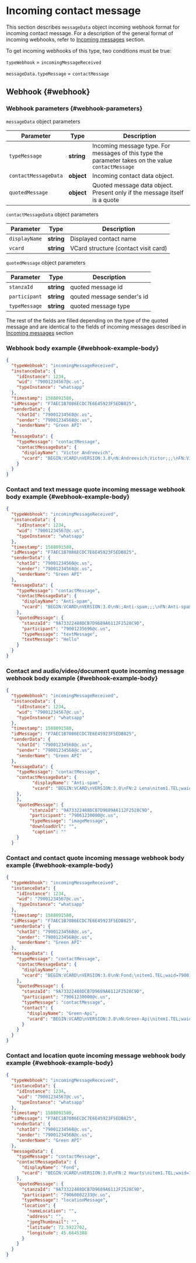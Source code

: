 # Incoming contact message

This section describes `messageData` object incoming webhook format for incoming contact message. For a description of the general format of incoming webhooks, refer to [Incoming messages](Webhook-IncomingMessageReceived.md) section. 

To get incoming webhooks of this type, two conditions must be true:

`typeWebhook` = `incomingMessageReceived`

`messageData.typeMessage` = `contactMessage`

## Webhook {#webhook}

### Webhook parameters {#webhook-parameters}

`messageData` object parameters

| Parameter             | Type        | Description                                                                                       |
| -------------------- | ---------- | ----------------------------------------------------------------------------------------------- |
| `typeMessage`        | **string** | Incoming message type. For messages of this type the parameter takes on the value `contactMessage`    |
| `contactMessageData` | **object** | Incoming contact data object.                                                              |
| `quotedMessage`      | **object** | Quoted message data object. Present only if the message itself is a quote |Parameter | Type | Description

`contactMessageData` object parameters

Parameter | Type | Description
----- | ----- | -----
`displayName` | **string** | Displayed contact name
`vcard` | **string** | VCard structure (contact visit card)

`quotedMessage` object parameters

| Parameter      | Type        | Description                             |
| ------------- | ---------- | ------------------------------------ |
| `stanzaId`    | **string** | quoted message id             |
| `participant` | **string** | qouted message sender's id |
| `typeMessage` | **string** | quoted message type            |

The rest of the fields are filled depending on the type of the quoted message and are identical to the fields of incoming messages described in [Incoming messages](Webhook-IncomingMessageReceived.md) section

### Webhook body example {#webhook-example-body}

```json
{
  "typeWebhook": "incomingMessageReceived",
  "instanceData": {
    "idInstance": 1234,
    "wid": "79001234567@c.us",
    "typeInstance": "whatsapp"
  },
  "timestamp": 1588091580,
  "idMessage": "F7AEC1B7086ECDC7E6E45923F5EDB825",
  "senderData": {
    "chatId": "79001234568@c.us",
    "sender": "79001234568@c.us",
    "senderName": "Green API"
  },
  "messageData": {
    "typeMessage": "contactMessage",
    "contactMessageData": {
      "displayName": "Victor Andreevich",
      "vcard": "BEGIN:VCARD\nVERSION:3.0\nN:Andreevich;Victor;;;\nFN:Victor Andreevich\nORG:Image\nTITLE:\nitem1.TEL;waid=79001234569:+7 900 123-45-69\nitem1.X-ABLabel:Mobile\nEND:VCARD"
    }
  }
}
```

### Contact and text message quote incoming message webhook body example {#webhook-example-body}

```json
{
  "typeWebhook": "incomingMessageReceived",
  "instanceData": {
    "idInstance": 1234,
    "wid": "79001234567@c.us",
    "typeInstance": "whatsapp"
  },
  "timestamp": 1588091580,
  "idMessage": "F7AEC1B7086ECDC7E6E45923F5EDB825",
  "senderData": {
    "chatId": "79001234568@c.us",
    "sender": "79001234568@c.us",
    "senderName": "Green API"
  },
  "messageData": {
    "typeMessage": "contactMessage",
    "contactMessageData": {
      "displayName": "Anti-spam",
      "vcard": "BEGIN:VCARD\nVERSION:3.0\nN:;Anti-spam;;;\nFN:Anti-spam\nitem1.TEL:*9035936232#\nitem1.X-ABLabel:Mobile\nEND:VCARD"
    },
    "quotedMessage": {
      "stanzaId": "9A73322488DCB7D9689A6112F2528C9D",
      "participant": "79001235696@c.us",
      "typeMessage": "textMessage",
      "textMessage": "Hello"
    }
  }
}
```

### Contact and audio/video/document quote incoming message webhook body example {#webhook-example-body}

```json
{
  "typeWebhook": "incomingMessageReceived",
  "instanceData": {
    "idInstance": 1234,
    "wid": "79001234567@c.us",
    "typeInstance": "whatsapp"
  },
  "timestamp": 1588091580,
  "idMessage": "F7AEC1B7086ECDC7E6E45923F5EDB825",
  "senderData": {
    "chatId": "79001234568@c.us",
    "sender": "79001234568@c.us",
    "senderName": "Green API"
  },
  "messageData": {
    "typeMessage": "contactMessage",
    "contactMessageData": {
          "displayName": "Anti-spam",
          "vcard": "BEGIN:VCARD\nVERSION:3.0\nFN:2 Lena\nitem1.TEL;waid=79001230000\nitem1.X-ABLabel:Mobile\nEND:VCARD"
    },
    },
    "quotedMessage": {
         "stanzaId": "9A73322488DCB7D9689A6112F2528C9D",
         "participant": "79061230000@c.us",
         "typeMessage": "imageMessage",
         "downloadUrl": "",
          "caption": ""
    }
  }
```

### Contact and contact quote incoming message webhook body example {#webhook-example-body}

```json
{
  "typeWebhook": "incomingMessageReceived",
  "instanceData": {
    "idInstance": 1234,
    "wid": "79001234567@c.us",
    "typeInstance": "whatsapp"
  },
  "timestamp": 1588091580,
  "idMessage": "F7AEC1B7086ECDC7E6E45923F5EDB825",
  "senderData": {
    "chatId": "79001234568@c.us",
    "sender": "79001234568@c.us",
    "senderName": "Green API"
  },
  "messageData": {
    "typeMessage": "contactMessage",
    "contactMessageData": {
      "displayName": "",
      "vcard": "BEGIN:VCARD\nVERSION:3.0\nN:Fond;\nitem1.TEL;waid=79001203030:/em1.X-ABLabel:New type\nEND:VCARD"
    },
    "quotedMessage": {
      "stanzaId": "9A73322488DCB7D9689A6112F2528C9D",
      "participant": "79061230000@c.us",
      "typeMessage": "contactMessage",
      "contact": {
        "displayName": "Green-Api",
        "vcard": "BEGIN:VCARD\nVERSION:3.0\nN:Green-Api\nitem1.TEL;waid=79001230000\nitem1.X-ABLabel:Mobile\nEND:VCARD"
      }
    }
  }
}
```
### Contact and location quote incoming message webhook body example {#webhook-example-body}

```json
{
  "typeWebhook": "incomingMessageReceived",
  "instanceData": {
    "idInstance": 1234,
    "wid": "79001234567@c.us",
    "typeInstance": "whatsapp"
  },
  "timestamp": 1588091580,
  "idMessage": "F7AEC1B7086ECDC7E6E45923F5EDB825",
  "senderData": {
    "chatId": "79001234568@c.us",
    "sender": "79001234568@c.us",
    "senderName": "Green API"
  },
  "messageData": {
    "typeMessage": "contactMessage",
    "contactMessageData": {
      "displayName": "Fond",
      "vcard": "BEGIN:VCARD\nVERSION:3.0\nFN:2 Hearts\nitem1.TEL;waid=79200000102\nitem1.X-ABLabel:New type\nEND:VCARD"
    },
    "quotedMessage": {
      "stanzaId": "9A73322488DCB7D9689A6112F2528C9D",
      "participant": "79060002233@c.us",
      "typeMessage": "locationMessage",
      "location": {
        "nameLocation": "",
        "address": "",
        "jpegThumbnail": "",
        "latitude": 72.5922702,
        "longitude": 45.6645388
      }
    }
  }
}
```
